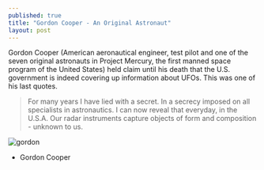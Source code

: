 ```yaml
---
published: true
title: "Gordon Cooper - An Original Astronaut"
layout: post
---
```


Gordon Cooper (American aeronautical engineer, test pilot and one of the seven original astronauts in Project Mercury, the first manned space program of the United States) held claim until his death that the U.S. government is indeed covering up information about UFOs.  This was one of his last quotes.

 
>For many years I have lied with a secret.  In a secrecy imposed on all specialists in astronautics.  I can now reveal that everyday, in the U.S.A.  Our radar instruments capture objects of form and composition - unknown to us.

![gordon](https://roon-media.s3.amazonaws.com/blogs/609/1K3T2A1Q0N1P0F0M3k1g1z3r0X3c1p3o/giant.jpg)

- Gordon Cooper
